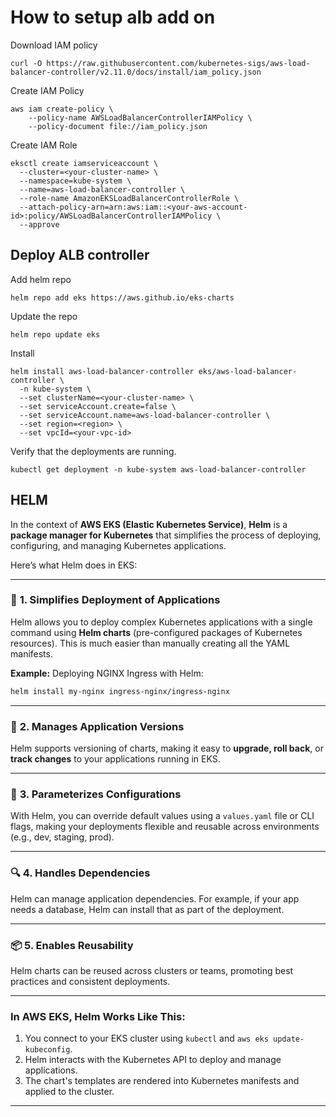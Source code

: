 # How to setup alb add on

Download IAM policy

```
curl -O https://raw.githubusercontent.com/kubernetes-sigs/aws-load-balancer-controller/v2.11.0/docs/install/iam_policy.json
```

Create IAM Policy

```
aws iam create-policy \
    --policy-name AWSLoadBalancerControllerIAMPolicy \
    --policy-document file://iam_policy.json
```

Create IAM Role

```
eksctl create iamserviceaccount \
  --cluster=<your-cluster-name> \
  --namespace=kube-system \
  --name=aws-load-balancer-controller \
  --role-name AmazonEKSLoadBalancerControllerRole \
  --attach-policy-arn=arn:aws:iam::<your-aws-account-id>:policy/AWSLoadBalancerControllerIAMPolicy \
  --approve
```

## Deploy ALB controller

Add helm repo

```
helm repo add eks https://aws.github.io/eks-charts
```

Update the repo

```
helm repo update eks
```

Install

```
helm install aws-load-balancer-controller eks/aws-load-balancer-controller \            
  -n kube-system \
  --set clusterName=<your-cluster-name> \
  --set serviceAccount.create=false \
  --set serviceAccount.name=aws-load-balancer-controller \
  --set region=<region> \
  --set vpcId=<your-vpc-id>
```

Verify that the deployments are running.

```
kubectl get deployment -n kube-system aws-load-balancer-controller
```
## HELM

In the context of **AWS EKS (Elastic Kubernetes Service)**, **Helm** is a **package manager for Kubernetes** that simplifies the process of deploying, configuring, and managing Kubernetes applications.

Here’s what Helm does in EKS:

---

### 🔧 **1. Simplifies Deployment of Applications**
Helm allows you to deploy complex Kubernetes applications with a single command using **Helm charts** (pre-configured packages of Kubernetes resources). This is much easier than manually creating all the YAML manifests.

**Example:** Deploying NGINX Ingress with Helm:
```bash
helm install my-nginx ingress-nginx/ingress-nginx
```

---

### 🧰 **2. Manages Application Versions**
Helm supports versioning of charts, making it easy to **upgrade, roll back**, or **track changes** to your applications running in EKS.

---

### 🔄 **3. Parameterizes Configurations**
With Helm, you can override default values using a `values.yaml` file or CLI flags, making your deployments flexible and reusable across environments (e.g., dev, staging, prod).

---

### 🔍 **4. Handles Dependencies**
Helm can manage application dependencies. For example, if your app needs a database, Helm can install that as part of the deployment.

---

### 📦 **5. Enables Reusability**
Helm charts can be reused across clusters or teams, promoting best practices and consistent deployments.

---

### In AWS EKS, Helm Works Like This:
1. You connect to your EKS cluster using `kubectl` and `aws eks update-kubeconfig`.
2. Helm interacts with the Kubernetes API to deploy and manage applications.
3. The chart's templates are rendered into Kubernetes manifests and applied to the cluster.

---
